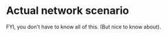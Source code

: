 ---
---

# Actual network scenario

FYI, you don't have to know all of this. (But nice to know about).

<img src="/assets/actual-network.png" alt="" class="h-[400px]" />
